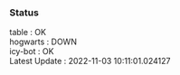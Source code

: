 ### Status


table : OK  
hogwarts : DOWN  
icy-bot : OK  
Latest Update : 2022-11-03 10:11:01.024127
